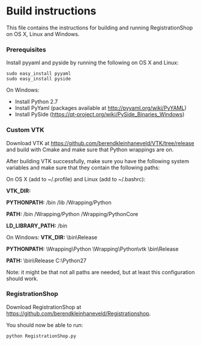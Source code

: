 # Build instructions

This file contains the instructions for building and running RegistrationShop on OS X, Linux and Windows.


### Prerequisites

Install pyyaml and pyside by running the following on OS X and Linux:

    sudo easy_install pyyaml
    sudo easy_install pyside

On Windows:

* Install Python 2.7
* Install PyYaml (packages available at http://pyyaml.org/wiki/PyYAML)
* Install PySide (https://qt-project.org/wiki/PySide_Binaries_Windows)


### Custom VTK

Download VTK at https://github.com/berendkleinhaneveld/VTK/tree/release and build with Cmake and make sure that Python wrappings are on.

After building VTK successfully, make sure you have the following system variables and make sure that they contain the following paths:

On OS X (add to ~/.profile) and Linux (add to ~/.bashrc):

__VTK_DIR:__
<VTKBUILDDIR>

__PYTHONPATH:__
<VTKBUILDDIR>/bin
<VTKBUILDDIR>/lib
<VTKBUILDDIR>/Wrapping/Python

__PATH:__
<VTKBUILDDIR>/bin
<VTKBUILDDIR>/Wrapping/Python
<VTKBUILDDIR>/Wrapping/PythonCore

__LD_LIBRARY_PATH:__
<VTKBUILDDIR>/bin

On Windows:
__VTK_DIR:__
<VTKBUILDDIR>\bin\Release

__PYTHONPATH:__
<VTKBUILDDIR>\Wrapping\Python
<VTKBUILDDIR>\Wrapping\Python\vtk
<VTKBUILDDIR>\bin\Release

__PATH:__
<VTKBUILDDIR>\bin\Release
C:\Python27

Note: it might be that not all paths are needed, but at least this configuration should work.

### RegistrationShop

Download RegistrationShop at https://github.com/berendkleinhaneveld/Registrationshop.

You should now be able to run:

    python RegistrationShop.py
